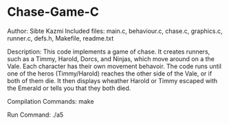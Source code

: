 # Chase-Game-C

Author: Sibte Kazmi
Included files: main.c, behaviour.c, chase.c, graphics.c, runner.c, defs.h, Makefile, readme.txt

Description: 
This code implements a game of chase. It creates runners, such as a Timmy, Harold, Dorcs, and Ninjas, which move around on a the Vale.
Each character has their own movement behavoir.
The code runs until one of the heros (Timmy/Harold) reaches the other side of the Vale, or if both of them die. 
It then displays wheather Harold or Timmy escaped with the Emerald or tells you that they both died.

Compilation Commands: make 

Run Command: ./a5

